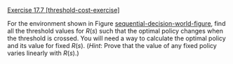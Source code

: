 [Exercise 17.7 \[threshold-cost-exercise\]](ex_7/)

For the environment shown in
Figure [sequential-decision-world-figure](#/), find all the
threshold values for $R(s)$ such that the optimal policy changes when
the threshold is crossed. You will need a way to calculate the optimal
policy and its value for fixed $R(s)$. (*Hint*: Prove that
the value of any fixed policy varies linearly with $R(s)$.)
